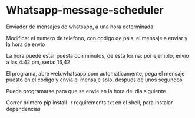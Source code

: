 # Whatsapp-message-scheduler
Enviador de mensajes de whatsapp, a una hora determinada

Modificar el numero de telefono, con codigo de pais, el mensaje a enviar y la hora de envio

La hora puede estar puesta con minutos, de esta forma: por ejemplo, envio a las 4:42 pm, seria: 16,42

El programa, abre web.whatsapp.com automaticamente, pega el mensaje puesto en el codigo y envia el mensaje solo, despues de unos segundos

Puede programarse para que se envie en la hora del dia siguiente

Correr primero pip install -r requirements.txt en el shell, para instalar dependencias
